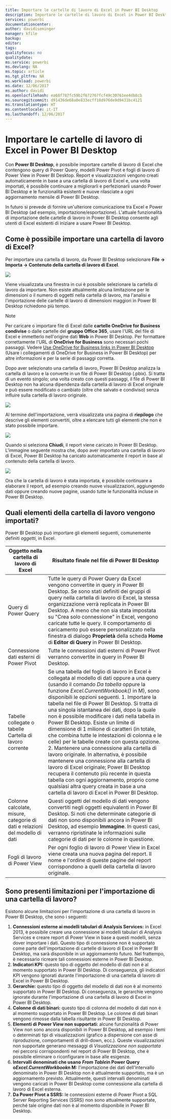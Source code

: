 ```yaml
---
title: Importare le cartelle di lavoro di Excel in Power BI Desktop
description: Importare le cartelle di lavoro di Excel in Power BI Desktop
services: powerbi
documentationcenter: 
author: davidiseminger
manager: kfile
backup: 
editor: 
tags: 
qualityfocus: no
qualitydate: 
ms.service: powerbi
ms.devlang: NA
ms.topic: article
ms.tgt_pltfrm: NA
ms.workload: powerbi
ms.date: 12/06/2017
ms.author: davidi
ms.openlocfilehash: ea68f787fc59b2f672767fcf49c30761ee4db8cb
ms.sourcegitcommit: d91436de68a0e833ecff18d976de9d9431bc4121
ms.translationtype: HT
ms.contentlocale: it-IT
ms.lasthandoff: 12/06/2017
---
```

# <a name="import-excel-workbooks-into-power-bi-desktop"></a>Importare le cartelle di lavoro di Excel in Power BI Desktop
Con **Power BI Desktop**, è possibile importare cartelle di lavoro di Excel che contengono query di Power Query, modelli Power Pivot e fogli di lavoro di Power View in Power BI Desktop. Report e visualizzazioni vengono creati automaticamente in base a una cartella di lavoro di Excel e, una volta importati, è possibile continuare a migliorarli e perfezionarli usando Power BI Desktop e le funzionalità esistenti e nuove rilasciate a ogni aggiornamento mensile di Power BI Desktop.

In futuro si prevede di fornire un'ulteriore comunicazione tra Excel e Power BI Desktop (ad esempio, importazione/esportazione). L'attuale funzionalità di importazione delle cartelle di lavoro in Power BI Desktop consente agli utenti di Excel esistenti di iniziare a usare Power BI Desktop.

## <a name="how-do-i-import-an-excel-workbook"></a>Come è possibile importare una cartella di lavoro di Excel?
Per importare una cartella di lavoro, da Power BI Desktop selezionare **File -\> Importa -\> Contenuto della cartella di lavoro di Excel**.

![](media/desktop-import-excel-workbooks/importexceltopbi_1.png)

Viene visualizzata una finestra in cui è possibile selezionare la cartella di lavoro da importare. Non esiste attualmente alcuna limitazione per le dimensioni o il numero di oggetti nella cartella di lavoro, ma l'analisi e l'importazione delle cartelle di lavoro di dimensioni maggiori in Power BI Desktop richiedono più tempo.

> [!NOTE]
> Per caricare o importare file di Excel dalle **cartelle OneDrive for Business condivise** o dalle cartelle del **gruppo Office 365**, usare l'URL del file di Excel e immetterlo nell'origine dati **Web** in Power BI Desktop. Per formattare correttamente l'URL di **OneDrive for Business** sono necessari pochi passaggi. Vedere [Use OneDrive for Business links in Power BI Desktop](desktop-use-onedrive-business-links.md) (Usare i collegamenti di OneDrive for Business in Power BI Desktop) per altre informazioni e per la serie di passaggi corretta.
> 
> 

Dopo aver selezionato una cartella di lavoro, Power BI Desktop analizza la cartella di lavoro e la converte in un file di Power BI Desktop (.pbix). Si tratta di un evento singolo; una volta creato con questi passaggi, il file di Power BI Desktop non ha alcuna dipendenza dalla cartella di lavoro di Excel originale e può essere modificato o cambiato (oltre che salvato e condiviso) senza influire sulla cartella di lavoro originale.

![](media/desktop-import-excel-workbooks/importexceltopbi_2.png)

Al termine dell'importazione, verrà visualizzata una pagina di **riepilogo** che descrive gli elementi convertiti, oltre a elencare tutti gli elementi che non è stato possibile importare.

![](media/desktop-import-excel-workbooks/importexceltopbi_3.png)

Quando si seleziona **Chiudi**, il report viene caricato in Power BI Desktop. L'immagine seguente mostra che, dopo aver importato una cartella di lavoro di Excel, Power BI Desktop ha caricato automaticamente il report in base al contenuto della cartella di lavoro.

![](media/desktop-import-excel-workbooks/importexceltopbi_4.png)

Ora che la cartella di lavoro è stata importata, è possibile continuare a elaborare il report, ad esempio creando nuove visualizzazioni, aggiungendo dati oppure creando nuove pagine, usando tutte le funzionalità incluse in Power BI Desktop.

## <a name="which-workbook-elements-are-imported"></a>Quali elementi della cartella di lavoro vengono importati?
Power BI Desktop può importare gli elementi seguenti, comunemente definiti *oggetti*, in Excel.

| Oggetto nella cartella di lavoro di Excel | Risultato finale nel file di Power BI Desktop |
| --- | --- |
| Query di Power Query |Tutte le query di Power Query da Excel vengono convertite in query in Power BI Desktop. Se sono stati definiti dei gruppi di query nella cartella di lavoro di Excel, la stessa organizzazione verrà replicata in Power BI Desktop. A meno che non sia stata impostata su "Crea solo connessione" in Excel, vengono caricate tutte le query. Il comportamento di caricamento può essere personalizzato nella finestra di dialogo **Proprietà** della scheda **Home** di **Editor di Query** in Power BI Desktop. |
| Connessione dati esterni di Power Pivot |Tutte le connessioni dati esterni di Power Pivot verranno convertite in query in Power BI Desktop. |
| Tabelle collegate o tabelle Cartella di lavoro corrente |Se una tabella del foglio di lavoro in Excel è collegata al modello di dati oppure a una query (usando il comando *Da tabella* oppure la funzione *Excel.CurrentWorkbook()* in M), sono disponibili le opzioni seguenti.     1. Importare la tabella nel file di Power BI Desktop. Si tratta di una singola istantanea dei dati, dopo la quale non è possibile modificare i dati nella tabella in Power BI Desktop. Esiste un limite di dimensione di 1 milione di caratteri (in totale, che combina tutte le intestazioni di colonna e le celle) per le tabelle create con questa opzione.    2. Mantenere una connessione alla cartella di lavoro originale. In alternativa, è possibile mantenere una connessione alla cartella di lavoro di Excel originale; Power BI Desktop recupera il contenuto più recente in questa tabella con ogni aggiornamento, proprio come qualsiasi altra query creata in base a una cartella di lavoro di Excel in Power BI Desktop. |
| Colonne calcolate, misure, categorie di dati e relazioni del modello di dati |Questi oggetti del modello di dati vengono convertiti negli oggetti equivalenti in Power BI Desktop. Si noti che determinate categorie di dati non sono disponibili ancora in Power BI Desktop, ad esempio **Immagine**. In questi casi, verranno ripristinate le informazioni sulle categorie di dati per le colonne in questione. |
| Fogli di lavoro di Power View |Per ogni foglio di lavoro di Power View in Excel viene creata una nuova pagina del report. Il nome e l'ordine di queste pagine del report corrispondono a quelli della cartella di lavoro originale. |

## <a name="are-there-any-limitations-to-importing-a-workbook"></a>Sono presenti limitazioni per l'importazione di una cartella di lavoro?
Esistono alcune limitazioni per l'importazione di una cartella di lavoro in Power BI Desktop, che sono i seguenti:

1. **Connessioni esterne ai modelli tabulari di Analysis Services:** in Excel 2013, è possibile creare una connessione ai modelli tabulari di Analysis Services e creare report di Power View in base a questi modelli, senza dover importare i dati. Questo tipo di connessione non è supportato come parte dell'importazione di cartelle di lavoro di Excel in Power BI Desktop, ma sarà disponibile in un aggiornamento futuro. Nel frattempo, è necessario ricreare tali connessioni esterne in Power BI Desktop.
2. **Indicatori KPI:** questo tipo di oggetto del modello di dati non è al momento supportato in Power BI Desktop. Di conseguenza, gli indicatori KPI vengono ignorati durante l'importazione di una cartella di lavoro di Excel in Power BI Desktop.
3. **Gerarchie:** questo tipo di oggetto del modello di dati non è al momento supportato in Power BI Desktop. Di conseguenza, le gerarchie vengono ignorate durante l'importazione di una cartella di lavoro di Excel in Power BI Desktop.
4. **Colonne di dati binari:** questo tipo di colonna del modello di dati non è al momento supportato in Power BI Desktop. Le colonne di dati binari vengono rimosse dalla tabella risultante in Power BI Desktop.
5. **Elementi di Power View non supportati:** alcune funzionalità di Power View non sono ancora disponibili in Power BI Desktop, ad esempio i temi o determinati tipi di visualizzazioni (grafico a dispersione con asse di riproduzione, comportamenti di drill-down, ecc.). Queste visualizzazioni non supportate generano messaggi di *Visualizzazione non supportata* nei percorsi corrispondenti nel report di Power BI Desktop, che è possibile eliminare o riconfigurare in base alle esigenze.
6. **Intervalli denominati che usano** ***From Table*****in Power Query o*****Excel.CurrentWorkbook*****n M:** l'importazione dei dati dell'intervallo denominato in Power BI Desktop non è attualmente supportato, ma è un aggiornamento previsto. Attualmente, questi intervalli denominati vengono caricati in Power BI Desktop come connessione alla cartella di lavoro di Excel esterna.
7. **Da Power Pivot a SSRS:** le connessioni esterne di Power Pivot a SQL Server Reporting Services (SSRS) non sono attualmente supportate, perché tale origine dati non è al momento disponibile in Power BI Desktop.

